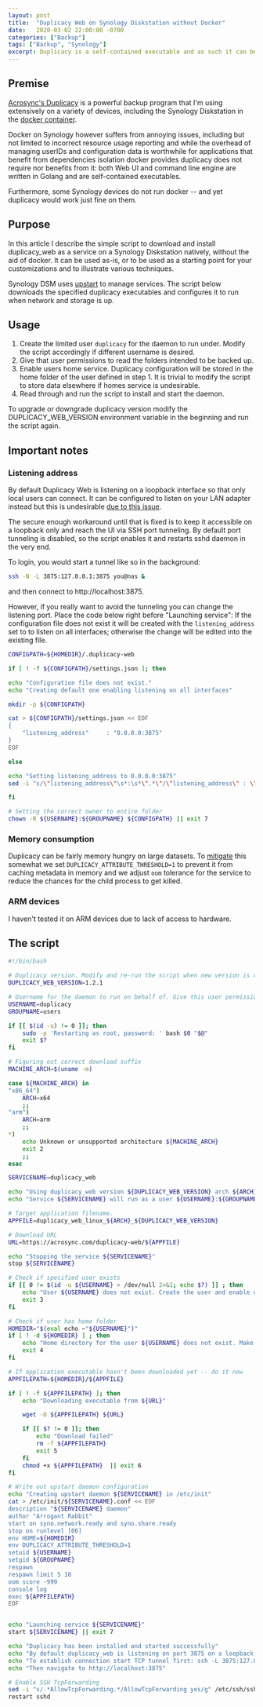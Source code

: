 ```yaml
---
layout: post
title:  "Duplicacy Web on Synology Diskstation without Docker"
date:   2020-03-02 22:00:00 -0700
categories: ["Backup"]
tags: ["Backup", "Synology"]
excerpt: Duplicacy is a self-contained executable and as such it can be run natively on a Synology diskstation, without docker.
---
```



## Premise

[Acrosync's Duplicacy](https://duplicacy.com) is a powerful backup program that I'm using extensively on a variety of devices, including the Synology Diskstation in the [docker container](https://hub.docker.com/r/saspus/duplicacy-web). 

Docker on Synology however suffers from annoying issues, including but not limited to incorrect resource usage reporting and while the overhead of managing userIDs and configuration data is worthwhile for applications that benefit from dependencies isolation docker provides duplicacy does not require nor benefits from it: both Web UI and command line engine are written in Golang and are self-contained executables. 

Furthermore, some Synology devices do not run docker -- and yet duplicacy would work just fine on them.

## Purpose

In this article I describe the simple script to download and install duplicacy_web as a service on a Synology Diskstation natively, without the aid of docker. It can be used as-is, or  to be used as a starting point for your customizations and to illustrate various techniques.

Synology DSM uses [upstart](http://upstart.ubuntu.com) to manage services. The script below downloads the specified duplicacy executables and configures it to run when network and storage is up.

## Usage

1. Create the limited user `duplicacy` for the daemon to run under. Modify the script accordingly if different username is desired.
2. Give that user permissions to read the folders intended to be backed up.
3. Enable users home service. Duplicacy configuration will be stored in the home folder of the user defined in step 1. It is trivial to modify the script to store data elsewhere if homes service is undesirable.
4. Read through and run the script to install and start the daemon.


To upgrade or downgrade duplicacy version modify the DUPLICACY_WEB_VERSION environment variable in the beginning and run the script again. 

## Important notes

### Listening address

By default Duplicacy Web is listening on a loopback interface so that only local users can connect. It can be configured to listen on your LAN adapter instead but this is undesirable [due to this issue](https://forum.duplicacy.com/t/web-ui-security-https-sessions-and-logout-button/1757?u=saspus). 

The secure enough workaround until that is fixed is to keep it accessible on a loopback only and reach the UI via SSH port tunneling. By default port tunneling is disabled, so the script enables it and restarts sshd daemon in the very end. 

To login, you would start a tunnel like so in the background: 

```bash 
ssh -N -L 3875:127.0.0.1:3875 you@nas &
```

and then connect to http://localhost:3875.  

However, if you really want to avoid the tunneling you can change the listening port. Place the code below right before "Launching service": If the configuration file does not exist it will be created with the `listening_address` set to to listen on all interfaces; otherwise the change will be edited into the existing file.

```bash
CONFIGPATH=${HOMEDIR}/.duplicacy-web

if [ ! -f ${CONFIGPATH}/settings.json ]; then

echo "Configuration file does not exist."
echo "Creating default one enabling listening on all interfaces"

mkdir -p ${CONFIGPATH}

cat > ${CONFIGPATH}/settings.json << EOF
{
    "listening_address"     : "0.0.0.0:3875"
}
EOF

else 

echo "Setting listening_address to 0.0.0.0:3875"
sed -i "s/\"listening_address\"\s*:\s*\".*\"/\"listening_address\" : \"0\.0\.0\.0:3875\"/g" ${CONFIGPATH}/settings.json

fi

# Setting the correct owner to entire folder
chown -R ${USERNAME}:${GROUPNAME} ${CONFIGPATH} || exit 7
```

### Memory consumption

Duplicacy can be fairly memory hungry on large datasets. To [mitigate](https://forum.duplicacy.com/t/memory-usage/623/3) this somewhat we set `DUPLICACY_ATTRIBUTE_THRESHOLD=1` to prevent it from caching metadata in memory and we adjust `oom` tolerance for the service to reduce the chances for the child process to get killed.

### ARM devices

I haven't tested it on ARM devices due to lack of access to hardware.

## The script

```bash
#!/bin/bash

# Duplicacy version. Modify and re-run the script when new version is released
DUPLICACY_WEB_VERSION=1.2.1

# Username for the daemon to run on behalf of. Give this user permission to read stuff that needs to be backed up.
USERNAME=duplicacy
GROUPNAME=users

if [[ $(id -u) != 0 ]]; then
    sudo -p 'Restarting as root, password: ' bash $0 "$@"
    exit $?
fi

# Figuring out correct download suffix
MACHINE_ARCH=$(uname -m)

case ${MACHINE_ARCH} in
"x86_64")
    ARCH=x64
    ;;
"arm")
    ARCH=arm
    ;;
*)
    echo Unknown or unsupported architecture ${MACHINE_ARCH}
    exit 2
    ;;
esac

SERVICENAME=duplicacy_web

echo "Using duplicacy_web version ${DUPLICACY_WEB_VERSION} arch ${ARCH}"
echo "Service ${SERVICENAME} will run as a user ${USERNAME}:${GROUPNAME}"

# Target application filename.
APPFILE=duplicacy_web_linux_${ARCH}_${DUPLICACY_WEB_VERSION}

# Download URL
URL=https://acrosync.com/duplicacy-web/${APPFILE}

echo "Stopping the service ${SERVICENAME}"
stop ${SERVICENAME}

# Check if specified user exists
if [[ 0 != $(id -u ${USERNAME} > /dev/null 2>&1; echo $?) ]] ; then
    echo "User ${USERNAME} does not exist. Create the user and enable user home service (Control Panel, User, Advanced)"
    exit 3
fi

# Check if user has home folder
HOMEDIR="$(eval echo ~"${USERNAME}")"
if [ ! -d ${HOMEDIR} ] ; then
    echo "Home directory for the user ${USERNAME} does not exist. Make sure Homes service is running"
    exit 4
fi

# If application executable hasn't been downloaded yet -- do it now
APPFILEPATH=${HOMEDIR}/${APPFILE}

if [ ! -f ${APPFILEPATH} ]; then
    echo "Downloading executable from ${URL}"

    wget -O ${APPFILEPATH} ${URL}

    if [[ $? != 0 ]]; then
        echo "Download failed"
        rm -f ${APPFILEPATH}
        exit 5
    fi
    chmod +x ${APPFILEPATH}  || exit 6
fi

# Write out upstart daemon configuration
echo "Creating upstart daemon ${SERVICENAME} in /etc/init"
cat > /etc/init/${SERVICENAME}.conf << EOF
description "${SERVICENAME} daemon"
author "Arrogant Rabbit"
start on syno.network.ready and syno.share.ready
stop on runlevel [06]
env HOME=${HOMEDIR}
env DUPLICACY_ATTRIBUTE_THRESHOLD=1
setuid ${USERNAME}
setgid ${GROUPNAME}
respawn
respawn limit 5 10
oom score -999
console log
exec ${APPFILEPATH}
EOF


echo "Launching service ${SERVICENAME}"
start ${SERVICENAME} || exit 7

echo "Duplicacy has been installed and started successfully"
echo "By default duplicacy_web is listening on port 3875 on a loopback interface for security."
echo "To establish connection start TCP tunnel first: ssh -L 3875:127.0.0.1:3875 $(hostname)"
echo "Then navigate to http://localhost:3875"

# Enable SSH TcpForwarding
sed -i "s/.*AllowTcpForwarding.*/AllowTcpForwarding yes/g" /etc/ssh/sshd_config
restart sshd
```
